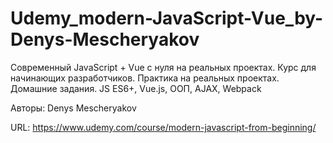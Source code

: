 # Udemy_modern-JavaScript-Vue_by-Denys-Mescheryakov

Современный JavaScript + Vue с нуля на реальных проектах.
Курс для начинающих разработчиков. Практика на реальных проектах. Домашние задания. JS ES6+, Vue.js, ООП, AJAX, Webpack

Авторы: Denys Mescheryakov

URL: https://www.udemy.com/course/modern-javascript-from-beginning/
